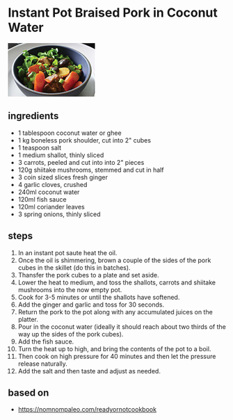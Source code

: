 # Instant Pot Braised Pork in Coconut Water

![Instant Pot Braised Pork in Coconut Water](images/instant-pot-braised-pork-in-coconut-water.jpg)

## ingredients

- 1 tablespoon coconut water or ghee
- 1 kg boneless pork shoulder, cut into 2" cubes
- 1 teaspoon salt
- 1 medium shallot, thinly sliced
- 3 carrots, peeled and cut into into 2" pieces
- 120g shiitake mushrooms, stemmed and cut in half
- 3 coin sized slices fresh ginger
- 4 garlic cloves, crushed
- 240ml coconut water
- 120ml fish sauce
- 120ml coriander leaves
- 3 spring onions, thinly sliced

## steps

1. In an instant pot saute heat the oil.
2. Once the oil is shimmering, brown a couple of the sides of the pork cubes in the skillet (do this in batches).
3. Thansfer the pork cubes to a plate and set aside.
4. Lower the heat to medium, and toss the shallots, carrots and shiitake mushrooms into the now empty pot.
5. Cook for 3-5 minutes or until the shallots have softened.
6. Add the ginger and garlic and toss for 30 seconds.
7. Return the pork to the pot along with any accumulated juices on the platter.
8. Pour in the coconut water (ideally it should reach about two thirds of the way up the sides of the pork cubes).
9. Add the fish sauce.
10. Turn the heat up to high, and bring the contents of the pot to a boil.
11. Then cook on high pressure for 40 minutes and then let the pressure release naturally.
12. Add the salt and then taste and adjust as needed.

## based on

- https://nomnompaleo.com/readyornotcookbook

